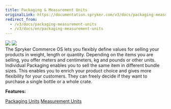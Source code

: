 ```yaml
---
title: Packaging & Measurement Units
originalLink: https://documentation.spryker.com/v3/docs/packaging-measurement-units
redirect_from:
  - /v3/docs/packaging-measurement-units
  - /v3/docs/en/packaging-measurement-units
---
```


<div class='feature-text'>
    <div class='feature-images'>
    <img class="light-mode" src="https://spryker.s3.eu-central-1.amazonaws.com/docs/Document+360/Capabilities+icons/light/Packaging+&+Measurement+Units.svg"/>
    <img class="dark-mode" src="https://spryker.s3.eu-central-1.amazonaws.com/docs/Document+360/Capabilities+icons/dark/Packaging+&+Measurement+Units.svg"/>
    </div>
    <div class="feature-text-wrap">
The Spryker Commerce OS lets you flexibly define values for selling your products in weight, length or quantity. Depending on the items you are selling, you offer meters and centimeters, kg and pounds or other units. Individual Packaging enables you to sell the same item in different bundle sizes. This enables you to enrich your product choice and gives more flexibility for your customers. They can freely decide if they want to purchase a single bottle or a whole crate.
</div>
</div>

**Features:**
<div>
<a class="feature-link" href="https://documentation.spryker.com/v3/docs/packaging-units">Packaging Units</a>
<a class="feature-link" href="https://documentation.spryker.com/v3/docs/measurement-units">Measurement Units</a>
    </div>
